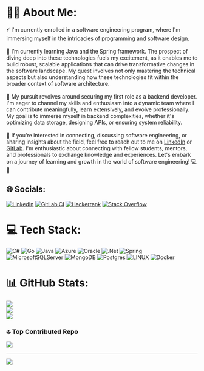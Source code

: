# 👨‍💻 About Me:
⚡  I'm currently enrolled in a software engineering program, where I'm immersing myself in the intricacies of programming and software design.<br><br>🌱 I’m currently learning Java and the Spring framework. The prospect of diving deep into these technologies fuels my excitement, as it enables me to build robust, scalable applications that can drive transformative changes in the software landscape. My quest involves not only mastering the technical aspects but also understanding how these technologies fit within the broader context of software architecture.<br><br>🔭 My pursuit revolves around securing my first role as a backend developer. I'm eager to channel my skills and enthusiasm into a dynamic team where I can contribute meaningfully, learn extensively, and evolve professionally. My goal is to immerse myself in backend complexities, whether it's optimizing data storage, designing APIs, or ensuring system reliability.<br><br>💬 If you're interested in connecting, discussing software engineering, or sharing insights about the field, feel free to reach out to me on [LinkedIn](https://www.linkedin.com/in/pedro-vitor-gurgel-9794b0284/) or [GitLab](https://gitlab.com/pedruuv). I'm enthusiastic about connecting with fellow students, mentors, and professionals to exchange knowledge and experiences. Let's embark on a journey of learning and growth in the world of software engineering! 💻🚀


## 🌐 Socials:
[![LinkedIn](https://img.shields.io/badge/linkedin-%230077B5.svg?style=for-the-badge&logo=linkedin&logoColor=white)](https://linkedin.com/in/pedro-vitor-gurgel-9794b0284) 
[![GitLab CI](https://img.shields.io/badge/gitlab%20ci-%23181717.svg?style=for-the-badge&logo=gitlab&logoColor=white)](https://gitlab.com/pedruuv)
[![Hackerrank](https://img.shields.io/badge/-Hackerrank-2EC866?style=for-the-badge&logo=HackerRank&logoColor=white)](https://www.hackerrank.com/impedrovgurgel)
[![Stack Overflow](https://img.shields.io/badge/-Stackoverflow-FE7A16?style=for-the-badge&logo=stack-overflow&logoColor=white)](https://pt.stackoverflow.com/users/323389/pedrovitorgl)

# 💻 Tech Stack:
![C#](https://img.shields.io/badge/c%23-%23239120.svg?style=for-the-badge&logo=c-sharp&logoColor=white) ![Go](https://img.shields.io/badge/go-%2300ADD8.svg?style=for-the-badge&logo=go&logoColor=white) ![Java](https://img.shields.io/badge/java-%23ED8B00.svg?style=for-the-badge&logo=java&logoColor=white) ![Azure](https://img.shields.io/badge/azure-%230072C6.svg?style=for-the-badge&logo=azure-devops&logoColor=white) ![Oracle](https://img.shields.io/badge/Oracle-F80000?style=for-the-badge&logo=oracle&logoColor=white) ![.Net](https://img.shields.io/badge/.NET-5C2D91?style=for-the-badge&logo=.net&logoColor=white) ![Spring](https://img.shields.io/badge/spring-%236DB33F.svg?style=for-the-badge&logo=spring&logoColor=white) ![MicrosoftSQLServer](https://img.shields.io/badge/Microsoft%20SQL%20Sever-CC2927?style=for-the-badge&logo=microsoft%20sql%20server&logoColor=white) ![MongoDB](https://img.shields.io/badge/MongoDB-%234ea94b.svg?style=for-the-badge&logo=mongodb&logoColor=white) ![Postgres](https://img.shields.io/badge/postgres-%23316192.svg?style=for-the-badge&logo=postgresql&logoColor=white) ![LINUX](https://img.shields.io/badge/Linux-FCC624?style=for-the-badge&logo=linux&logoColor=black) ![Docker](https://img.shields.io/badge/docker-%230db7ed.svg?style=for-the-badge&logo=docker&logoColor=white)
# 📊 GitHub Stats:
![](https://github-readme-stats.vercel.app/api?username=pedruuv&theme=gotham&hide_border=false&include_all_commits=true&count_private=true)<br/>
![](https://github-readme-streak-stats.herokuapp.com/?user=pedruuv&theme=gotham&hide_border=false)<br/>
![](https://github-readme-stats.vercel.app/api/top-langs/?username=pedruuv&theme=gotham&hide_border=false&include_all_commits=true&count_private=true&layout=compact)

### 🔝 Top Contributed Repo
![](https://github-contributor-stats.vercel.app/api?username=pedruuv&limit=5&theme=apprentice&combine_all_yearly_contributions=true)


---
[![](https://visitcount.itsvg.in/api?id=pedruuv&icon=2&color=9)](https://visitcount.itsvg.in)

<!-- Proudly created with GPRM ( https://gprm.itsvg.in ) -->
